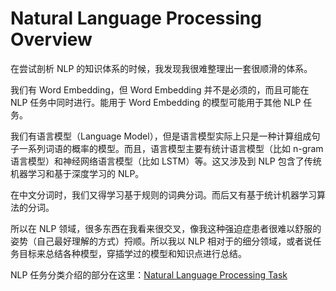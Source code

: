 # Natural Language Processing Overview

在尝试剖析 NLP 的知识体系的时候，我发现我很难整理出一套很顺滑的体系。

我们有 Word Embedding，但 Word Embedding 并不是必须的，而且可能在 NLP 任务中同时进行。能用于 Word Embedding 的模型可能用于其他 NLP 任务。

我们有语言模型（Language Model），但是语言模型实际上只是一种计算组成句子一系列词语的概率的模型。而且，语言模型主要有统计语言模型（比如 n-gram 语言模型）和神经网络语言模型（比如 LSTM）等。这又涉及到 NLP 包含了传统机器学习和基于深度学习的 NLP。

在中文分词时，我们又得学习基于规则的词典分词。而后又有基于统计机器学习算法的分词。

所以在 NLP 领域，很多东西在我看来很交叉，像我这种强迫症患者很难以舒服的姿势（自己最好理解的方式）捋顺。所以我以 NLP 相对于的细分领域，或者说任务目标来总结各种模型，穿插学过的模型和知识点进行总结。

NLP 任务分类介绍的部分在这里：[Natural Language Processing Task](https://github.com/goozp/mldl-example/blob/master/nlp/intro_nlp_task.md)